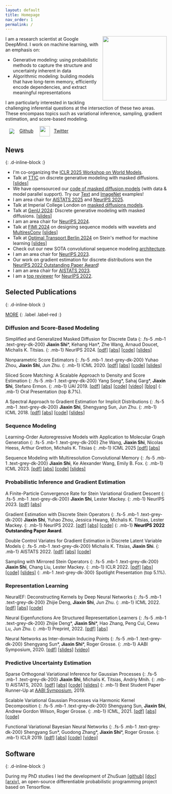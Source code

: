 ```yaml
---
layout: default
title: Homepage
nav_order: 1
permalink: /
---
```


<img style="width:200px;float:right;margin:0 0px 12px 12px" src="{{site.url}}/assets/images/jiaxin.jpg">

I am a research scientist at Google DeepMind. I work on machine learning, with an emphasis on:

* Generative modeling: using probabilistic methods to capture the structure and uncertainty inherent in data
* Algorithmic modeling: building models that have long-term memory, efficiently encode dependencies, and extract meaningful representations

I am particularly interested in tackling challenging inferential questions at the intersection of these two areas. These encompass topics such as variational inference, sampling, gradient estimation, and score-based modeling.

<!--
I work on improving the algorithmic modeling and generative modeling capabilities of machine learning methods. 
-->
<!--
I work on probabilistic modeling and inference for machine learning. 
My research aims at bridging the gap between data modeling (e.g., generative models and Bayesian methods) and algorithmic modeling (e.g., neural networks and spectral methods) by addressing challenging inferential questions at the interface of them, such as variational inference and gradient estimation, sampling and optimization, score-based modeling, and predictive uncertainty estimation. 
-->
<!-- I have worked on topics including approximate inference, Gaussian processes, kernel/spectral methods, generative models, and Bayesian neural networks.  -->
<!--
I was a postdoctoral researcher working with [Emily B. Fox](https://statistics.stanford.edu/people/emily-b-fox) at Stanford University.
Before moving to Stanford I spent two wonderful years (1 year remotely) with the [Machine Learning and Statistics group](https://www.microsoft.com/en-us/research/theme/machine-learning-statistics/) at [Microsoft Research New England](https://www.microsoft.com/en-us/research/lab/microsoft-research-new-england/).
I obtained my PhD in Computer Science (2015-2020) from Tsinghua University, advised by [Jun Zhu](http://ml.cs.tsinghua.edu.cn/~jun).
During my graduate years I have spent a summer at [DeepMind](https://deepmind.com/) as a research scientist intern and visited [Vector Institute](https://vectorinstitute.ai/).
I have also spent a summer interning at [RIKEN-AIP](https://aip.riken.jp/), Tokyo. 
I received my B.E. in Computer Science at Tsinghua University. 
<!-- My CV can be downloaded from this link: [[pdf]](https://thjashin.github.io/docs/Curriculum_Vitae.pdf). -->

<a href="https://github.com/thjashin"><img style="vertical-align: middle; margin: 0 16px 0 12px" src="{{site.url}}/assets/images/github/GitHub-Mark-32px.png" >Github</a>
<a href="https://twitter.com/thjashin"><img style="width:32px; vertical-align: middle; margin: 0 12px 0 16px" src="{{site.url}}/assets/images/twitter/Twitter_Logo_Blue.png" >Twitter</a>


## News
{: .d-inline-block :}

* I'm co-organizing the [ICLR 2025 Workshop on World Models](https://sites.google.com/view/worldmodel-iclr2025/).
* Talk at [TTIC]([https://www.ttic.edu/) on discrete generative modeling with masked diffusions. [[slides]](https://thjashin.github.io/talks/md4_ttic.pdf)
* We have opensourced our [code of masked diffusion models](https://github.com/google-deepmind/md4) (with data & model parallel support). Try our [Text](https://github.com/google-deepmind/md4/tree/main/md4/configs/md4/openwebtext.py) and [ImageNet](https://github.com/google-deepmind/md4/tree/main/md4/configs/md4/imagenet64.py) examples!
* I am area chair for [AISTATS 2025](https://neurips.cc/Conferences/2025) and [NeurIPS 2025](https://neurips.cc/Conferences/2025).
* Talk at Imperial College London on [masked diffusions models](https://arxiv.org/abs/2406.04329).
* Talk at [GenU 2024](https://genu.ai/2024/): Discrete generative modeling with masked diffusions. [[slides]](https://thjashin.github.io/talks/jiaxins_md4_genu.pdf)
* I am an area chair for [NeurIPS 2024](https://neurips.cc/Conferences/2024).
* Talk at [FIMI 2024](https://ismseminar.github.io/fimi2024/) on designing sequence models with wavelets and [MultiresConv](https://arxiv.org/abs/2305.01638)  [[slides]](https://thjashin.github.io/talks/multires-conv-fimi.pdf)
* Talk at [Optimal Transport Berlin 2024](https://sites.google.com/corp/view/ot-berlin-2024) on Stein's method for machine learning [[slides]](https://thjashin.github.io/talks/ot-berlin-stein-jiaxins.pdf)
* Check out our new SOTA convolutional sequence modeling [architecture](https://github.com/thjashin/multires-conv). 
* I am an area chair for [NeurIPS 2023](https://neurips.cc/Conferences/2023).
* Our work on gradient estimation for discrete distributions won the [NeurIPS 2022 Outstanding Paper Award](https://blog.neurips.cc/2022/11/21/announcing-the-neurips-2022-awards/)!
* I am an area chair for [AISTATS 2023](http://aistats.org/aistats2023/).
* I am a [top reviewer](https://neurips.cc/Conferences/2022/ProgramCommittee) for [NeurIPS 2022](https://neurips.cc/).

## Selected Publications
{: .d-inline-block :}

<a href="/publications.html" style="color:inherit;">MORE</a> 
{: .label .label-red :}
<!-- {: .fs-9 } -->

### Diffusion and Score-Based Modeling

Simplified and Generalized Masked Diffusion for Discrete Data
{: .fs-5 .mb-1 .text-grey-dk-200}
**Jiaxin Shi**\*, Kehang Han\*, Zhe Wang, Arnaud Doucet, Michalis K. Titsias.
{: .mb-1}
NeurIPS 2024.
[[pdf]](https://arxiv.org/pdf/2406.04329.pdf)
[[abs]](https://arxiv.org/abs/2406.04329)
[[code]](https://github.com/google-deepmind/md4)
[[slides]](https://thjashin.github.io/talks/jiaxins_md4_genu.pdf)

Nonparametric Score Estimators
{: .fs-5 .mb-1 .text-grey-dk-200}
Yuhao Zhou, **Jiaxin Shi**, Jun Zhu.
{: .mb-1}
ICML 2020.
[[pdf]](https://arxiv.org/pdf/2005.10099)
[[abs]](https://arxiv.org/abs/2005.10099)
[[code]](https://github.com/miskcoo/kscore)
[[slides]](http://ml.cs.tsinghua.edu.cn/~yuhao/slides/nonparametric%20score%20estimators,%20icml2020.pdf)

Sliced Score Matching: A Scalable Approach to Density and Score Estimation
{: .fs-5 .mb-1 .text-grey-dk-200}
Yang Song\*, Sahaj Garg\*, **Jiaxin Shi**, Stefano Ermon.
{: .mb-1}
UAI 2019.
[[pdf]](https://arxiv.org/pdf/1905.07088)
[[abs]](https://arxiv.org/abs/1905.07088)
[[code]](https://github.com/ermongroup/sliced_score_matching)
[[video]](https://www.youtube.com/watch?v=lapaQrdYIWg)
[[blog]](https://ermongroup.github.io/blog/ssm/)
{: .mb-1}
Oral Presentation (top 8.7%). 

A Spectral Approach to Gradient Estimation for Implicit Distributions
{: .fs-5 .mb-1 .text-grey-dk-200}
**Jiaxin Shi**, Shengyang Sun, Jun Zhu.
{: .mb-1}
ICML 2018. 
[[pdf]](https://arxiv.org/pdf/1806.02925.pdf)
[[abs]](https://arxiv.org/abs/1806.02925)
[[code]](https://github.com/thjashin/spectral-stein-grad)
[[slides]](http://ml.cs.tsinghua.edu.cn/~jiaxin/talks/ssge-icml-18.pdf)

### Sequence Modeling

Learning-Order Autoregressive Models with Application to Molecular Graph Generation
{: .fs-5 .mb-1 .text-grey-dk-200}
Zhe Wang, **Jiaxin Shi**, Nicolas Heess, Arthur Gretton, Michalis K. Titsias
{: .mb-1}
ICML 2025
[[pdf]](https://arxiv.org/pdf/2503.05979.pdf)
[[abs]](https://arxiv.org/abs/2503.05979)

Sequence Modeling with Multiresolution Convolutional Memory
{: .fs-5 .mb-1 .text-grey-dk-200}
**Jiaxin Shi**, Ke Alexander Wang, Emily B. Fox.
{: .mb-1}
ICML 2023.
[[pdf]](https://arxiv.org/pdf/2305.01638.pdf)
[[abs]](https://arxiv.org/abs/2305.01638)
[[code]](https://github.com/thjashin/multires-conv)
[[slides]](https://thjashin.github.io/talks/multires-conv-fimi.pdf)

### Probabilistic Inference and Gradient Estimation

A Finite-Particle Convergence Rate for Stein Variational Gradient Descent
{: .fs-5 .mb-1 .text-grey-dk-200}
**Jiaxin Shi**, Lester Mackey. 
{: .mb-1}
NeurIPS 2023.
[[pdf]](https://arxiv.org/pdf/2211.09721.pdf)
[[abs]](https://arxiv.org/abs/2211.09721)

Gradient Estimation with Discrete Stein Operators
{: .fs-5 .mb-1 .text-grey-dk-200}
**Jiaxin Shi**, Yuhao Zhou, Jessica Hwang, Michalis K. Titsias, Lester Mackey.
{: .mb-1}
NeurIPS 2022.
[[pdf]](https://arxiv.org/pdf/2202.09497.pdf)
[[abs]](https://arxiv.org/abs/2202.09497)
[[code]](https://github.com/thjashin/rodeo)
{: .mb-1}
<span style="color:black"><b>NeurIPS 2022 Outstanding Paper Award</b></span>.

Double Control Variates for Gradient Estimation in Discrete Latent Variable Models
{: .fs-5 .mb-1 .text-grey-dk-200}
Michalis K. Titsias, **Jiaxin Shi**.
{: .mb-1}
AISTATS 2022.
[[pdf]](https://arxiv.org/pdf/2111.05300.pdf)
[[abs]](https://arxiv.org/abs/2111.05300)
[[code]](https://github.com/thjashin/double-cv)

Sampling with Mirrored Stein Operators
{: .fs-5 .mb-1 .text-grey-dk-200}
**Jiaxin Shi**, Chang Liu, Lester Mackey.
{: .mb-1}
ICLR 2022.
[[pdf]](https://arxiv.org/pdf/2106.12506.pdf)
[[abs]](https://arxiv.org/abs/2106.12506)
[[code]](https://github.com/thjashin/mirror-stein-samplers)
[[slides]](https://thjashin.github.io/talks/mirror-stein-samplers.pdf)
{: .mb-1 .text-grey-dk-300}
Spotlight Presentation (top 5.1%). 

### Representation Learning

NeuralEF: Deconstructing Kernels by Deep Neural Networks
{: .fs-5 .mb-1 .text-grey-dk-200}
Zhijie Deng, **Jiaxin Shi**, Jun Zhu. 
{: .mb-1}
ICML 2022.
[[pdf]](https://arxiv.org/pdf/2205.00165.pdf)
[[abs]](https://arxiv.org/abs/2205.00165)
[[code]](https://github.com/thudzj/NeuralEigenFunction)

Neural Eigenfunctions Are Structured Representation Learners
{: .fs-5 .mb-1 .text-grey-dk-200}
Zhijie Deng\*, **Jiaxin Shi**\*, Hao Zhang, Peng Cui, Cewu Lu, Jun Zhu. 
{: .mb-1}
Preprint, 2022.
[[pdf]](https://arxiv.org/pdf/2210.12637.pdf)
[[abs]](https://arxiv.org/abs/2210.12637)
<!-- [[code]](https://github.com/thudzj/NeuralEigenFunction) -->

Neural Networks as Inter-domain Inducing Points
{: .fs-5 .mb-1 .text-grey-dk-200}
Shengyang Sun\*, **Jiaxin Shi**\*, Roger Grosse. 
{: .mb-1}
AABI Symposium, 2020.
[[pdf]](https://openreview.net/pdf?id=NgqYp7sAW6t)
[[slides]](http://thjashin.github.io/talks/nn-as-sparse-gp.pdf)
[[video]](https://www.youtube.com/watch?v=y29G0aRshy0&t=2s)

### Predictive Uncertainty Estimation

Sparse Orthogonal Variational Inference for Gaussian Processes
{: .fs-5 .mb-1 .text-grey-dk-200}
**Jiaxin Shi**, Michalis K. Titsias, Andriy Mnih.
{: .mb-1}
AISTATS, 2020.
[[pdf]](https://arxiv.org/pdf/1910.10596)
[[abs]](https://arxiv.org/abs/1910.10596)
[[code]](https://github.com/thjashin/solvegp)
[[slides]](http://ml.cs.tsinghua.edu.cn/~jiaxin/talks/solvegp-aistats.pdf)
{: .mb-1}
Best Student Paper Runner-Up at [AABI Symposium](http://approximateinference.org/), 2019.

Scalable Variational Gaussian Processes via Harmonic Kernel Decomposition
{: .fs-5 .mb-1 .text-grey-dk-200}
Shengyang Sun, **Jiaxin Shi**, Andrew Gordon Wilson, Roger Grosse.
{: .mb-1}
ICML, 2021.
[[pdf]](https://arxiv.org/pdf/2106.05992)
[[abs]](https://arxiv.org/abs/2106.05992)
[[code]](https://github.com/ssydasheng/Harmonic-Kernel-Decomposition)

Functional Variational Bayesian Neural Networks
{: .fs-5 .mb-1 .text-grey-dk-200}
Shengyang Sun\*, Guodong Zhang\*, **Jiaxin Shi**\*, Roger Grosse.
{: .mb-1}
ICLR 2019.
[[pdf]](https://arxiv.org/pdf/1903.05779.pdf)
[[abs]](https://arxiv.org/abs/1903.05779)
[[code]](https://github.com/ssydasheng/FBNN)
[[video]](https://slideslive.com/38922672/invited-talk-functional-variational-bayesian-neural-networks)

## Software
{: .d-inline-block :}

During my PhD studies I led the development of ZhuSuan [[github]](https://github.com/thu-ml/zhusuan) [[doc]](https://zhusuan.readthedocs.io) [[arxiv]](https://arxiv.org/abs/1709.05870), 
an open-source differentiable probabilistic programming project based on Tensorflow. 

<!--
ZhuSuan: A Library for Bayesian Deep Learning
{: .fs-5 .mb-1 .text-grey-dk-300}
**Jiaxin Shi**, Jianfei Chen, Jun Zhu, Shengyang Sun, Yucen Luo, Yihong Gu, and Yuhao Zhou, 2017
{: .mb-1}

<img style=" width: 400px;margin: 0 0 0 0" src="{{site.url}}/assets/images/zhusuan.png">
ZhuSuan: A Library for Bayesian Deep Learning
{: .fs-6 .fw-300 }

[GitHub](https://github.com/thu-ml/zhusuan){: .btn .btn-primary .fs-5 .mb-4 .mb-md-0 .mr-2 } [Documentation](https://zhusuan.readthedocs.io){: .btn .fs-5 }
-->



<!-- ## Curriculum Vitae
{: .d-inline-block :} -->



